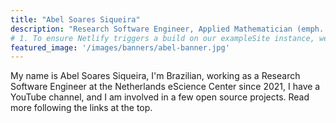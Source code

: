 ```yaml
---
title: "Abel Soares Siqueira"
description: "Research Software Engineer, Applied Mathematician (emph. Optimization), Software Developer, YouTuber"
# 1. To ensure Netlify triggers a build on our exampleSite instance, we need to change a file in the exampleSite directory.
featured_image: '/images/banners/abel-banner.jpg'
---
```


My name is Abel Soares Siqueira, I'm Brazilian, working as a Research Software Engineer at the Netherlands eScience Center since 2021, I have a YouTube channel, and I am involved in a few open source projects.
Read more following the links at the top.

